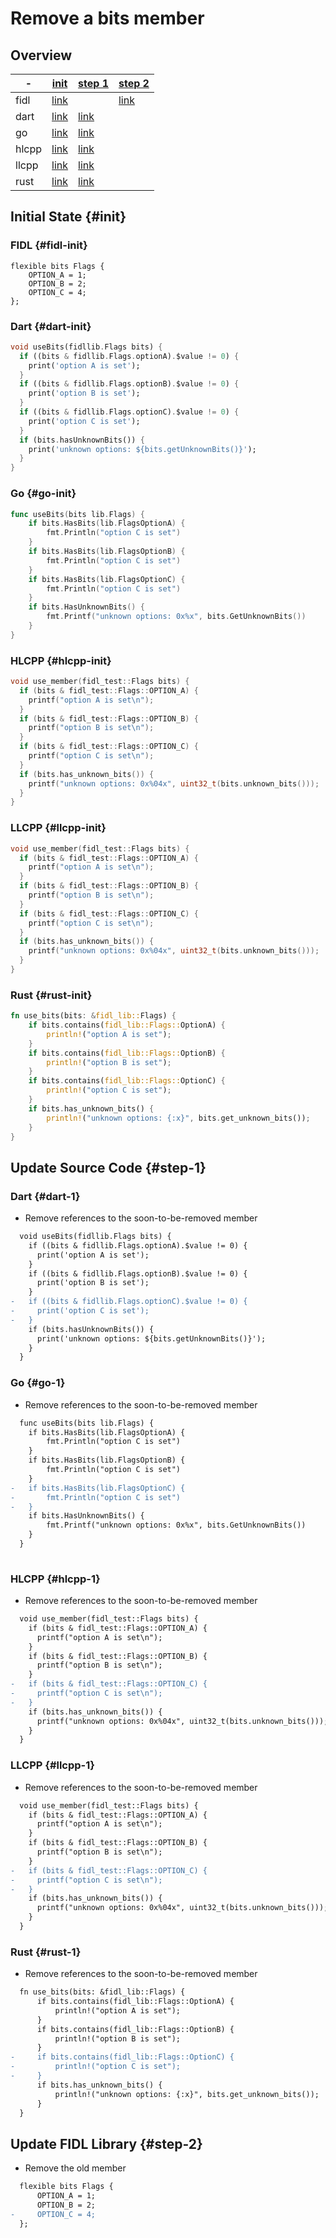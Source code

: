<!-- WARNING: This file is machine generated by the source compatibility tool. -->
# Remove a bits member
## Overview
-|[init](#init)|[step 1](#step-1)|[step 2](#step-2)
---|---|---|---
fidl|[link](#fidl-init)||[link](#fidl-2)
dart|[link](#dart-init)|[link](#dart-1)|
go|[link](#go-init)|[link](#go-1)|
hlcpp|[link](#hlcpp-init)|[link](#hlcpp-1)|
llcpp|[link](#llcpp-init)|[link](#llcpp-1)|
rust|[link](#rust-init)|[link](#rust-1)|

## Initial State {#init}
### FIDL {#fidl-init}
```fidl
flexible bits Flags {
    OPTION_A = 1;
    OPTION_B = 2;
    OPTION_C = 4;
};
```
### Dart {#dart-init}
```dart
void useBits(fidllib.Flags bits) {
  if ((bits & fidllib.Flags.optionA).$value != 0) {
    print('option A is set');
  }
  if ((bits & fidllib.Flags.optionB).$value != 0) {
    print('option B is set');
  }
  if ((bits & fidllib.Flags.optionC).$value != 0) {
    print('option C is set');
  }
  if (bits.hasUnknownBits()) {
    print('unknown options: ${bits.getUnknownBits()}');
  }
}
```
### Go {#go-init}
```go
func useBits(bits lib.Flags) {
	if bits.HasBits(lib.FlagsOptionA) {
		fmt.Println("option C is set")
	}
	if bits.HasBits(lib.FlagsOptionB) {
		fmt.Println("option C is set")
	}
	if bits.HasBits(lib.FlagsOptionC) {
		fmt.Println("option C is set")
	}
	if bits.HasUnknownBits() {
		fmt.Printf("unknown options: 0x%x", bits.GetUnknownBits())
	}
}

```
### HLCPP {#hlcpp-init}
```cpp
void use_member(fidl_test::Flags bits) {
  if (bits & fidl_test::Flags::OPTION_A) {
    printf("option A is set\n");
  }
  if (bits & fidl_test::Flags::OPTION_B) {
    printf("option B is set\n");
  }
  if (bits & fidl_test::Flags::OPTION_C) {
    printf("option C is set\n");
  }
  if (bits.has_unknown_bits()) {
    printf("unknown options: 0x%04x", uint32_t(bits.unknown_bits()));
  }
}
```
### LLCPP {#llcpp-init}
```cpp
void use_member(fidl_test::Flags bits) {
  if (bits & fidl_test::Flags::OPTION_A) {
    printf("option A is set\n");
  }
  if (bits & fidl_test::Flags::OPTION_B) {
    printf("option B is set\n");
  }
  if (bits & fidl_test::Flags::OPTION_C) {
    printf("option C is set\n");
  }
  if (bits.has_unknown_bits()) {
    printf("unknown options: 0x%04x", uint32_t(bits.unknown_bits()));
  }
}
```
### Rust {#rust-init}
```rust
fn use_bits(bits: &fidl_lib::Flags) {
    if bits.contains(fidl_lib::Flags::OptionA) {
        println!("option A is set");
    }
    if bits.contains(fidl_lib::Flags::OptionB) {
        println!("option B is set");
    }
    if bits.contains(fidl_lib::Flags::OptionC) {
        println!("option C is set");
    }
    if bits.has_unknown_bits() {
        println!("unknown options: {:x}", bits.get_unknown_bits());
    }
}
```
## Update Source Code {#step-1}
### Dart {#dart-1}
- Remove references to the soon-to-be-removed member

```diff
  void useBits(fidllib.Flags bits) {
    if ((bits & fidllib.Flags.optionA).$value != 0) {
      print('option A is set');
    }
    if ((bits & fidllib.Flags.optionB).$value != 0) {
      print('option B is set');
    }
-   if ((bits & fidllib.Flags.optionC).$value != 0) {
-     print('option C is set');
-   }
    if (bits.hasUnknownBits()) {
      print('unknown options: ${bits.getUnknownBits()}');
    }
  }

```
### Go {#go-1}
- Remove references to the soon-to-be-removed member

```diff
  func useBits(bits lib.Flags) {
  	if bits.HasBits(lib.FlagsOptionA) {
  		fmt.Println("option C is set")
  	}
  	if bits.HasBits(lib.FlagsOptionB) {
  		fmt.Println("option C is set")
  	}
- 	if bits.HasBits(lib.FlagsOptionC) {
- 		fmt.Println("option C is set")
- 	}
  	if bits.HasUnknownBits() {
  		fmt.Printf("unknown options: 0x%x", bits.GetUnknownBits())
  	}
  }
  

```
### HLCPP {#hlcpp-1}
- Remove references to the soon-to-be-removed member

```diff
  void use_member(fidl_test::Flags bits) {
    if (bits & fidl_test::Flags::OPTION_A) {
      printf("option A is set\n");
    }
    if (bits & fidl_test::Flags::OPTION_B) {
      printf("option B is set\n");
    }
-   if (bits & fidl_test::Flags::OPTION_C) {
-     printf("option C is set\n");
-   }
    if (bits.has_unknown_bits()) {
      printf("unknown options: 0x%04x", uint32_t(bits.unknown_bits()));
    }
  }

```
### LLCPP {#llcpp-1}
- Remove references to the soon-to-be-removed member

```diff
  void use_member(fidl_test::Flags bits) {
    if (bits & fidl_test::Flags::OPTION_A) {
      printf("option A is set\n");
    }
    if (bits & fidl_test::Flags::OPTION_B) {
      printf("option B is set\n");
    }
-   if (bits & fidl_test::Flags::OPTION_C) {
-     printf("option C is set\n");
-   }
    if (bits.has_unknown_bits()) {
      printf("unknown options: 0x%04x", uint32_t(bits.unknown_bits()));
    }
  }

```
### Rust {#rust-1}
- Remove references to the soon-to-be-removed member

```diff
  fn use_bits(bits: &fidl_lib::Flags) {
      if bits.contains(fidl_lib::Flags::OptionA) {
          println!("option A is set");
      }
      if bits.contains(fidl_lib::Flags::OptionB) {
          println!("option B is set");
      }
-     if bits.contains(fidl_lib::Flags::OptionC) {
-         println!("option C is set");
-     }
      if bits.has_unknown_bits() {
          println!("unknown options: {:x}", bits.get_unknown_bits());
      }
  }

```
## Update FIDL Library {#step-2}
- Remove the old member

```diff
  flexible bits Flags {
      OPTION_A = 1;
      OPTION_B = 2;
-     OPTION_C = 4;
  };

```
